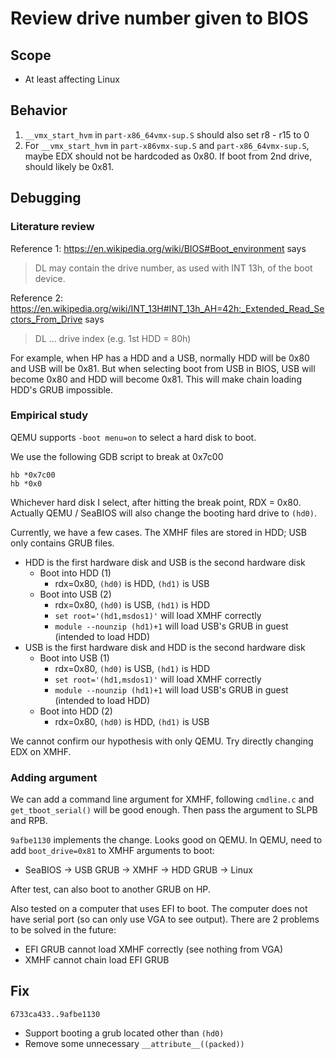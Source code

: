 # Review drive number given to BIOS

## Scope
* At least affecting Linux

## Behavior
1. `__vmx_start_hvm` in `part-x86_64vmx-sup.S` should also set r8 - r15 to 0
2. For `__vmx_start_hvm` in `part-x86vmx-sup.S` and `part-x86_64vmx-sup.S`,
   maybe EDX should not be hardcoded as 0x80. If boot from 2nd drive, should
   likely be 0x81.

## Debugging

### Literature review

Reference 1:
<https://en.wikipedia.org/wiki/BIOS#Boot_environment> says
> DL may contain the drive number, as used with INT 13h, of the boot device.

Reference 2:
<https://en.wikipedia.org/wiki/INT_13H#INT_13h_AH=42h:_Extended_Read_Sectors_From_Drive>
says
> DL ... drive index (e.g. 1st HDD = 80h) 

For example, when HP has a HDD and a USB, normally HDD will be 0x80 and USB
will be 0x81. But when selecting boot from USB in BIOS, USB will become 0x80
and HDD will become 0x81. This will make chain loading HDD's GRUB impossible.

### Empirical study

QEMU supports `-boot menu=on` to select a hard disk to boot.

We use the following GDB script to break at 0x7c00

```
hb *0x7c00
hb *0x0
```

Whichever hard disk I select, after hitting the break point, RDX = 0x80.
Actually QEMU / SeaBIOS will also change the booting hard drive to `(hd0)`.

Currently, we have a few cases. The XMHF files are stored in HDD; USB only
contains GRUB files.
* HDD is the first hardware disk and USB is the second hardware disk
	* Boot into HDD (1)
		* rdx=0x80, `(hd0)` is HDD, `(hd1)` is USB
	* Boot into USB (2)
		* rdx=0x80, `(hd0)` is USB, `(hd1)` is HDD
		* `set root='(hd1,msdos1)'` will load XMHF correctly
		* `module --nounzip (hd1)+1` will load USB's GRUB in guest
		  (intended to load HDD)
* USB is the first hardware disk and HDD is the second hardware disk
	* Boot into USB (1)
		* rdx=0x80, `(hd0)` is USB, `(hd1)` is HDD
		* `set root='(hd1,msdos1)'` will load XMHF correctly
		* `module --nounzip (hd1)+1` will load USB's GRUB in guest
		  (intended to load HDD)
	* Boot into HDD (2)
		* rdx=0x80, `(hd0)` is HDD, `(hd1)` is USB

We cannot confirm our hypothesis with only QEMU. Try directly changing EDX on
XMHF.

### Adding argument

We can add a command line argument for XMHF, following `cmdline.c` and
`get_tboot_serial()` will be good enough. Then pass the argument to SLPB and
RPB.

`9afbe1130` implements the change. Looks good on QEMU. In QEMU, need to add
`boot_drive=0x81` to XMHF arguments to boot:
* SeaBIOS -> USB GRUB -> XMHF -> HDD GRUB -> Linux

After test, can also boot to another GRUB on HP.

Also tested on a computer that uses EFI to boot. The computer does not have
serial port (so can only use VGA to see output). There are 2 problems to be
solved in the future:
* EFI GRUB cannot load XMHF correctly (see nothing from VGA)
* XMHF cannot chain load EFI GRUB

## Fix

`6733ca433..9afbe1130`
* Support booting a grub located other than `(hd0)`
* Remove some unnecessary `__attribute__((packed))`


